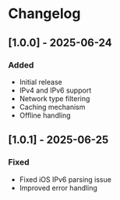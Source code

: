 # Changelog

## [1.0.0] - 2025-06-24

### Added
- Initial release
- IPv4 and IPv6 support
- Network type filtering
- Caching mechanism
- Offline handling

## [1.0.1] - 2025-06-25

### Fixed
- Fixed iOS IPv6 parsing issue
- Improved error handling
